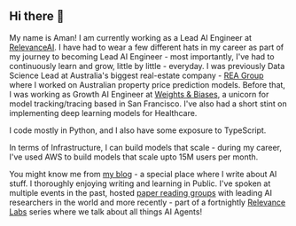 ## Hi there 👋

My name is Aman! I am currently working as a Lead AI Engineer at [RelevanceAI](https://relevanceai.com/). I have had to wear a few different hats in my career as part of my journey to becoming Lead AI Engineer - most importantly, I've had to continuously learn and grow, little by little - everyday. I was previously Data Science Lead at Australia's biggest real-estate company - [REA Group](https://www.realestate.com.au/) where I worked on Australian property price prediction models. Before that, I was working as Growth AI Engineer at [Weights & Biases](https://wandb.ai/site/), a unicorn for model tracking/tracing based in San Francisco. I've also had a short stint on implementing deep learning models for Healthcare.

I code mostly in Python, and I also have some exposure to TypeScript. 

In terms of Infrastructure, I can build models that scale - during my career, I've used AWS to build models that scale upto 15M users per month.

You might know me from [my blog](https://amaarora.github.io/) - a special place where I write about AI stuff. I thoroughly enjoying writing and learning in Public. I've spoken at multiple events in the past, hosted [paper reading groups](https://wandb.ai/wandb_fc/paper-reading-group/reportlist) with leading AI researchers in the world and more recently - part of a fortnightly [Relevance Labs](https://www.youtube.com/watch?v=epNUDdS6GUI) series where we talk about all things AI Agents!

<!--
**amaarora/amaarora** is a ✨ _special_ ✨ repository because its `README.md` (this file) appears on your GitHub profile.

Here are some ideas to get you started:

- 🔭 I’m currently working on ...
- 🌱 I’m currently learning ...
- 👯 I’m looking to collaborate on ...
- 🤔 I’m looking for help with ...
- 💬 Ask me about ...
- 📫 How to reach me: ...
- 😄 Pronouns: ...
- ⚡ Fun fact: ...
-->
